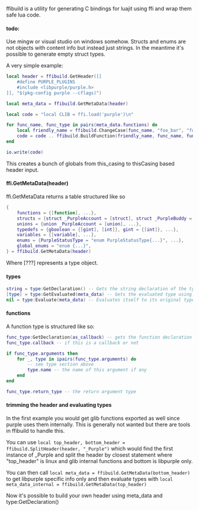 ffibuild is a utility for generating C bindings for luajit using ffi and wrap them safe lua code. 

#### todo:
Use mingw or visual studio on windows somehow.
Structs and enums are not objects with content info but instead just strings. In the meantime it's possible to generate empty struct types.

A very simple example:

```lua
local header = ffibuild.GetHeader([[
	#define PURPLE_PLUGINS
	#include <libpurple/purple.h>
]], "$(pkg-config purple --cflags)")

local meta_data = ffibuild.GetMetaData(header)

local code = "local CLIB = ffi.load('purple')\n"

for func_name, func_type in pairs(meta_data.functions) do
	local friendly_name = ffibuild.ChangeCase(func_name, "foo_bar", "fooBar")
	code = code .. ffibuild.BuildFunction(friendly_name, func_name, func_type) .. "\n"
end

io.write(code)
```

This creates a bunch of globals from this_casing to thisCasing based header input.

#### ffi.GetMetaData(header)
ffi.GetMetaData returns a table structured like so

```lua
{
	functions = {[function], ...},
	structs = {struct _PurpleAccount = [struct], struct _PurpleBuddy = [struct]},
	unions = {union _PurpleAccount = [union], ...},
	typedefs = {gboolean = {[gint], [int]}, gint = {[int]}, ...},
	variables = {[variable], ...},
	enums = {PurpleStatusType = "enum PurpleStatusType{...}", ...},
	global_enums = "enum {...}",
} = ffibuild.GetMetaData(header)
```

Where [???] represents a type object.

#### types
```lua
string = type:GetDeclaration() -- Gets the string declaration of the type as a string. such as "gint**"
[type] = type:GetEvaluated(meta_data) -- Gets the evaluated type using meta_data to look it up. Otherwise it returns nil.
nil = type:Evaluate(meta_data) -- Evaluates itself to its original type using meta_data to look it up.
```

#### functions
A function type is structured like so:
```lua
func_type:GetDeclaration(as_callback) -- gets the function declaration or as a callback if requested. A function cold also be a callback intitially and so GetDeclaration would return that by default.
func_type.callback -- if this is a callback or not

if func_type.arguments then
	for _, type in ipairs(func_type.arguments) do
		-- see type section above
		type.name -- the name of this argument if any
	end
end

func_type.return_type -- the return argument type
```

#### trimming the header and evaluating types

In the first example you would get glib functions exported as well since purple uses them internally. This is generally not wanted but there are tools in ffibuild to handle this.

You can use `local top_header, bottom_header = ffibuild.SplitHeader(header, "_Purple")` which would find the first instance of _Purple and  split the header by closest statement where "top_header" is linux and glib internal functions and bottom is libpurple only.

You can then call `local meta_data = ffibuild.GetMetaData(bottom_header)` to get libpurple specific info only and then evaluate types with `local meta_data_internal = ffibuild.GetMetaData(top_header)`

Now it's possible to build your own header using meta_data and type:GetDeclaration()
